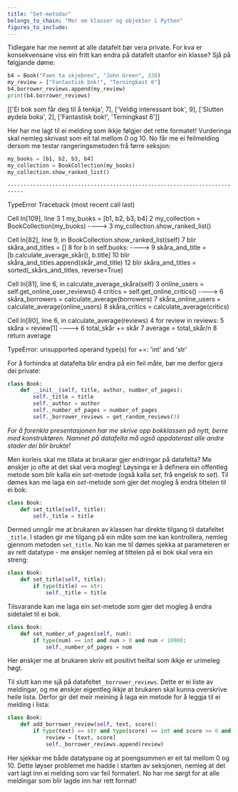 ```yaml
---
title: "Set-metodar"
belongs_to_chain: "Mer om klasser og objekter i Python"
figures_to_include:
---
```


Tidlegare har me nemnt at alle datafelt bør vera private. For kva er konsekvensane viss ein fritt kan endra på datafelt utanfor ein klasse? Sjå på følgjande døme:


```python
b4 = Book("Faen ta skjebnen", "John Green", 338)
my_review = ["Fantastisk bok!", "Terningkast 6"]
b4.borrower_reviews.append(my_review)
print(b4.borrower_reviews)
```

[['Ei bok som får deg til å tenkja', 7], ['Veldig interessant bok', 9], ['Slutten øydela boka', 2], ['Fantastisk bok!', 'Terningkast 6']]


Her har me lagt til ei melding som ikkje følgjer det rette formatet! Vurderinga skal nemleg skrivast som eit tal mellom 0 og 10. No får me ei feilmelding dersom me testar rangeringsmetoden frå førre seksjon:


```python
my_books = [b1, b2, b3, b4]
my_collection = BookCollection(my_books)
my_collection.show_ranked_list()
```


    ---------------------------------------------------------------------------

TypeError                                 Traceback (most recent call last)

Cell In[109], line 3
1 my_buoks = [b1, b2, b3, b4]
2 my_collection = BookCollection(my_buoks)
----> 3 my_collection.show_ranked_list()


Cell In[82], line 9, in BookCollection.show_ranked_list(self)
7 blir skåra_and_titles = []
8 for b in self.buoks:
----> 9     skåra_and_title = [b.calculate_average_skår(), b.title]
10     blir skåra_and_titles.append(skår_and_title)
12 blir skåra_and_titles = sorted(_skårs_and_titles, reverse=True)


Cell In[81], line 6, in calculate_average_skåra(self)
3 online_users = self.get_online_user_reviews()
4 critics = self.get_online_critics()
----> 6 skåra_borrowers = calculate_average(borrowers)
7 skåra_online_users = calculate_average(online_users)
8 skåra_critics = calculate_average(critics)


Cell In[80], line 6, in calculate_average(reviews)
4 for review in reviews:
5 	skåra = review[1]
----> 6 	total_skår += skår
7 average = total_skår/n
8 return average


TypeError: unsupported operand type(s) for +=: 'int' and 'str'


For å forhindra at datafelta blir endra på ein feil måte, bør me derfor gjera dei private:


```python
class Book:
    def __init__(self, title, author, number_of_pages):
        self._title = title
        self._author = author
        self._number_of_pages = number_of_pages
        self._borrower_reviews = get_random_reviews(3)
```

*For å forenkla presentasjonen har me skrive opp bokklassen på nytt, berre med konstruktøren. Namnet på datafelta må også oppdaterast alle andre stader dei blir brukte!*

Men korleis skal me tillata at brukarar gjer endringar på datafelta? Me ønskjer jo ofte at det skal vera mogleg! Løysinga er å definera ein offentleg metode som blir kalla ein *set*-metode (også kalla *set*, frå engelsk *to set*). Til dømes kan me laga ein *set*-metode som gjer det mogleg å endra tittelen til ei bok:


```python
class Book:
    def set_title(self, title):
        self._title = title
```

Dermed unngår me at brukaren av klassen har direkte tilgang til datafeltet `_title`. I staden gir me tilgang på ein måte som me kan kontrollera, nemleg gjennom metoden `set_title`. No kan me til dømes sjekka at parameteren er av rett datatype - me ønskjer nemleg at tittelen på ei bok skal vera ein streng:


```python
class Book: 
    def set_title(self, title):
        if type(title) == str:
            self._title = title
```

Tilsvarande kan me laga ein *set*-metode som gjer det mogleg å endra sidetalet til ei bok.


```python
class Book: 
    def set_number_of_pages(self, num):
        if type(num) == int and num > 0 and num < 10000:
            self._number_of_pages = num
```

Her ønskjer me at brukaren skriv eit positivt heiltal som ikkje er urimeleg høgt.

Til slutt kan me sjå på datafeltet `_borrower_reviews`. Dette er ei liste av meldingar, og me ønskjer eigentleg ikkje at brukaren skal kunna overskrive heile lista. Derfor gir det meir meining å laga ein metode for å leggja til ei melding i lista:


```python
class Book: 
    def add_borrower_review(self, text, score):
        if type(text) == str and type(score) == int and score >= 0 and num <= 10:
            review = [text, score]
            self._borrower_reviews.append(review)
```

Her sjekkar me både datatypane og at poengsummen er eit tal mellom 0 og 10. Dette løyser problemet me hadde i starten av seksjonen, nemleg at det vart lagt inn ei melding som var feil formatert. No har me sørgt for at alle meldingar som blir lagde inn har rett format!

